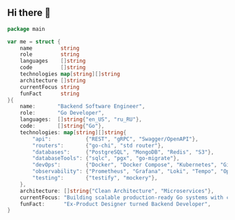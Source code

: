 ## Hi there 👋

```go
package main

var me = struct {
	name         string
	role         string
	languages    []string
	code         []string
	technologies map[string][]string
	architecture []string
	currentFocus string
	funFact      string
}{
	name:       "Backend Software Engineer",
	role:       "Go Developer",
	languages:  []string{"en_US", "ru_RU"},
	code:       []string{"Go"},
	technologies: map[string][]string{
		"api":           {"REST", "gRPC", "Swagger/OpenAPI"},
		"routers":       {"go-chi", "std router"},
		"databases":     {"PostgreSQL", "MongoDB", "Redis", "S3"},
		"databaseTools": {"sqlc", "pgx", "go-migrate"},
		"devOps":        {"Docker", "Docker Compose", "Kubernetes", "GitHub Actions"},
		"observability": {"Prometheus", "Grafana", "Loki", "Tempo", "OpenTelemetry"},
		"testing":       {"testify", "mockery"},
	},
	architecture: []string{"Clean Architecture", "Microservices"},
	currentFocus: "Building scalable production-ready Go systems with comprehensive observability",
	funFact:      "Ex-Product Designer turned Backend Developer",
}
```

<!--
**rshelekhov/rshelekhov** is a ✨ _special_ ✨ repository because its `README.md` (this file) appears on your GitHub profile.

Here are some ideas to get you started:

- 🔭 I’m currently working on ...
- 🌱 I’m currently learning ...
- 👯 I’m looking to collaborate on ...
- 🤔 I’m looking for help with ...
- 💬 Ask me about ...
- 📫 How to reach me: ...
- 😄 Pronouns: ...
- ⚡ Fun fact: ...
-->
